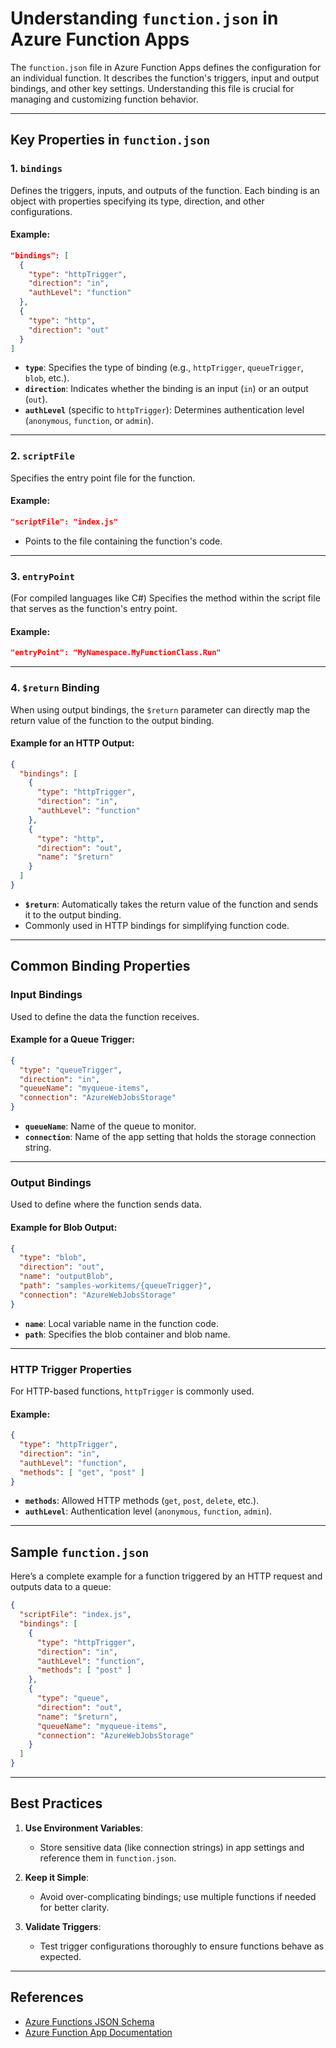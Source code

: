 # Understanding `function.json` in Azure Function Apps

The `function.json` file in Azure Function Apps defines the configuration for an individual function. It describes the function's triggers, input and output bindings, and other key settings. Understanding this file is crucial for managing and customizing function behavior.

---

## Key Properties in `function.json`

### **1. `bindings`**
Defines the triggers, inputs, and outputs of the function. Each binding is an object with properties specifying its type, direction, and other configurations.

#### Example:
```json
"bindings": [
  {
    "type": "httpTrigger",
    "direction": "in",
    "authLevel": "function"
  },
  {
    "type": "http",
    "direction": "out"
  }
]
```

- **`type`**: Specifies the type of binding (e.g., `httpTrigger`, `queueTrigger`, `blob`, etc.).
- **`direction`**: Indicates whether the binding is an input (`in`) or an output (`out`).
- **`authLevel`** (specific to `httpTrigger`): Determines authentication level (`anonymous`, `function`, or `admin`).

---

### **2. `scriptFile`**
Specifies the entry point file for the function.

#### Example:
```json
"scriptFile": "index.js"
```
- Points to the file containing the function's code.

---

### **3. `entryPoint`**
(For compiled languages like C#) Specifies the method within the script file that serves as the function's entry point.

#### Example:
```json
"entryPoint": "MyNamespace.MyFunctionClass.Run"
```

---

### **4. `$return` Binding**
When using output bindings, the `$return` parameter can directly map the return value of the function to the output binding.

#### Example for an HTTP Output:
```json
{
  "bindings": [
    {
      "type": "httpTrigger",
      "direction": "in",
      "authLevel": "function"
    },
    {
      "type": "http",
      "direction": "out",
      "name": "$return"
    }
  ]
}
```
- **`$return`**: Automatically takes the return value of the function and sends it to the output binding.
- Commonly used in HTTP bindings for simplifying function code.

---

## Common Binding Properties

### **Input Bindings**
Used to define the data the function receives.

#### Example for a Queue Trigger:
```json
{
  "type": "queueTrigger",
  "direction": "in",
  "queueName": "myqueue-items",
  "connection": "AzureWebJobsStorage"
}
```
- **`queueName`**: Name of the queue to monitor.
- **`connection`**: Name of the app setting that holds the storage connection string.

---

### **Output Bindings**
Used to define where the function sends data.

#### Example for Blob Output:
```json
{
  "type": "blob",
  "direction": "out",
  "name": "outputBlob",
  "path": "samples-workitems/{queueTrigger}",
  "connection": "AzureWebJobsStorage"
}
```
- **`name`**: Local variable name in the function code.
- **`path`**: Specifies the blob container and blob name.

---

### **HTTP Trigger Properties**
For HTTP-based functions, `httpTrigger` is commonly used.

#### Example:
```json
{
  "type": "httpTrigger",
  "direction": "in",
  "authLevel": "function",
  "methods": [ "get", "post" ]
}
```
- **`methods`**: Allowed HTTP methods (`get`, `post`, `delete`, etc.).
- **`authLevel`**: Authentication level (`anonymous`, `function`, `admin`).

---

## Sample `function.json`
Here’s a complete example for a function triggered by an HTTP request and outputs data to a queue:

```json
{
  "scriptFile": "index.js",
  "bindings": [
    {
      "type": "httpTrigger",
      "direction": "in",
      "authLevel": "function",
      "methods": [ "post" ]
    },
    {
      "type": "queue",
      "direction": "out",
      "name": "$return",
      "queueName": "myqueue-items",
      "connection": "AzureWebJobsStorage"
    }
  ]
}
```

---

## Best Practices

1. **Use Environment Variables**:
   - Store sensitive data (like connection strings) in app settings and reference them in `function.json`.

2. **Keep it Simple**:
   - Avoid over-complicating bindings; use multiple functions if needed for better clarity.

3. **Validate Triggers**:
   - Test trigger configurations thoroughly to ensure functions behave as expected.

---

## References
- [Azure Functions JSON Schema](https://learn.microsoft.com/en-us/azure/azure-functions/functions-triggers-bindings)
- [Azure Function App Documentation](https://learn.microsoft.com/en-us/azure/azure-functions/)
